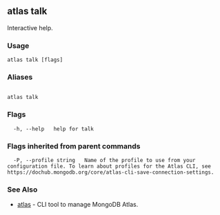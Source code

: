 ## atlas talk

Interactive help.


### Usage
```
atlas talk [flags]
```

### Aliases
```

atlas talk
```



### Flags

```
  -h, --help   help for talk

```


### Flags inherited from parent commands

```
  -P, --profile string   Name of the profile to use from your configuration file. To learn about profiles for the Atlas CLI, see https://dochub.mongodb.org/core/atlas-cli-save-connection-settings.

```

### See Also


* [atlas](atlas.md)	- CLI tool to manage MongoDB Atlas.



